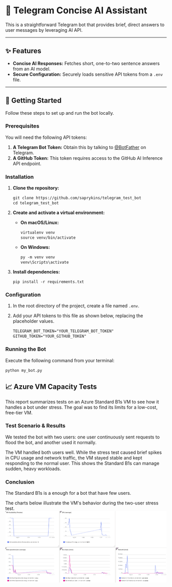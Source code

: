 # 🤖 Telegram Concise AI Assistant

This is a straightforward Telegram bot that provides brief, direct answers to user messages by leveraging AI API.

---

## ✨ Features

- **Concise AI Responses:** Fetches short, one-to-two sentence answers from an AI model.
- **Secure Configuration:** Securely loads sensitive API tokens from a `.env` file.

---

## 🚀 Getting Started

Follow these steps to set up and run the bot locally.

### Prerequisites

You will need the following API tokens:
1.  **A Telegram Bot Token:** Obtain this by talking to [@BotFather](https://telegram.me/BotFather) on Telegram.
2.  **A GitHub Token:** This token requires access to the GitHub AI Inference API endpoint.

### Installation

1.  **Clone the repository:**
    ```
    git clone https://github.com/saprykins/telegram_test_bot
    cd telegram_test_bot
    ```

2.  **Create and activate a virtual environment:**
    -   **On macOS/Linux:**
        ```
        virtualenv venv
        source venv/bin/activate
        ```
    -   **On Windows:**
        ```
        py -m venv venv
        venv\Scripts\activate
        ```

3.  **Install dependencies:**
    ```
    pip install -r requirements.txt
    ```

### Configuration

1.  In the root directory of the project, create a file named `.env`.
2.  Add your API tokens to this file as shown below, replacing the placeholder values.

    ```
    TELEGRAM_BOT_TOKEN="YOUR_TELEGRAM_BOT_TOKEN"
    GITHUB_TOKEN="YOUR_GITHUB_TOKEN"
    ```

### Running the Bot

Execute the following command from your terminal:

```
python my_bot.py
```

<!--
## ✨ Future improvements  
Enrich default settings  
Use the bot in groups  
Bot inserts data into google sheets or database  
Voice to text  



# Sources
# Official doc from telegram:  
https://core.telegram.org/bots
https://core.telegram.org/bots/api
https://github.com/python-telegram-bot/python-telegram-bot


Free deployment  
Norht Europe
free tier - Standard B1s (1 vcpu, 1 GiB memory)
free tier - Storage
Initially, it was created with public IP, i connected to user qwerty_05112024, uploaded the code
NB: what you see in ssh isn't correlated with cloudshell vscode

There're costs related to public IP
i deleted it when VM stoped from network interfaces
i should connect via developer bastion (should be free - to be checked)
i could access only to user azureuser
NB: copy past was complicated
i used: 
wget https://raw.githubusercontent.com/saprykins/telegram_test_bot/main/my_bot.py
copy paste + new lines for credentials
-->




## 📈 Azure VM Capacity Tests  
This report summarizes tests on an Azure Standard B1s VM to see how it handles a bot under stress. The goal was to find its limits for a low-cost, free-tier VM.  

### Test Scenario & Results  
We tested the bot with two users: one user continuously sent requests to flood the bot, and another used it normally.  
  
The VM handled both users well. While the stress test caused brief spikes in CPU usage and network traffic, the VM stayed stable and kept responding to the normal user. This shows the Standard B1s can manage sudden, heavy workloads.  

### Conclusion  

The Standard B1s is a enough for a bot that have few users.  

The charts below illustrate the VM's behavior during the two-user stress test.  
![VM capacity tests](images/perf_tests.png "VM capacity tests 2")

<!--
Tests
One can flud the bot with many messages, it stops receiveing it, then it replies
If another user text the bot, another user receives a feedback.
-->